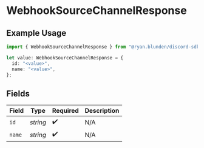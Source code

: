 # WebhookSourceChannelResponse

## Example Usage

```typescript
import { WebhookSourceChannelResponse } from "@ryan.blunden/discord-sdk/models/components";

let value: WebhookSourceChannelResponse = {
  id: "<value>",
  name: "<value>",
};
```

## Fields

| Field              | Type               | Required           | Description        |
| ------------------ | ------------------ | ------------------ | ------------------ |
| `id`               | *string*           | :heavy_check_mark: | N/A                |
| `name`             | *string*           | :heavy_check_mark: | N/A                |